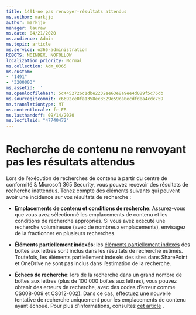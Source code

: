 ```yaml
---
title: 1491-ne pas renvoyer-résultats attendus
ms.author: markjjo
author: markjjo
manager: lauraw
ms.date: 04/21/2020
ms.audience: Admin
ms.topic: article
ms.service: o365-administration
ROBOTS: NOINDEX, NOFOLLOW
localization_priority: Normal
ms.collection: Adm_O365
ms.custom:
- "1491"
- "3200003"
ms.assetid: ''
ms.openlocfilehash: 5c4452726c1dbe2232ee63e8a9ee4d089f5c76db
ms.sourcegitcommit: c6692ce0fa1358ec3529e59ca0ecdfdea4cdc759
ms.translationtype: MT
ms.contentlocale: fr-FR
ms.lasthandoff: 09/14/2020
ms.locfileid: "47740472"
---
```

# <a name="content-search-not-returning-expected-results"></a>Recherche de contenu ne renvoyant pas les résultats attendus

Lors de l’exécution de recherches de contenu à partir du centre de conformité & Microsoft 365 Security, vous pouvez recevoir des résultats de recherche inattendus. Tenez compte des éléments suivants qui peuvent avoir une incidence sur vos résultats de recherche :

- **Emplacements de contenu et conditions de recherche**: Assurez-vous que vous avez sélectionné les emplacements de contenu et les conditions de recherche appropriés. Si vous avez exécuté une recherche volumineuse (avec de nombreux emplacements), envisagez de la fractionner en plusieurs recherches.

- **Éléments partiellement indexés**: les  [éléments partiellement indexés](https://docs.microsoft.com/microsoft-365/compliance/partially-indexed-items-in-content-search) des boîtes aux lettres sont inclus dans les résultats de recherche estimés. Toutefois, les éléments partiellement indexés des sites dans SharePoint et OneDrive ne sont pas inclus dans l’estimation de la recherche.

- **Échecs de recherche**: lors de la recherche dans un grand nombre de boîtes aux lettres (plus de 100 000 boîtes aux lettres), vous pouvez obtenir des erreurs de recherche, avec des codes d’erreur comme CS008-009 et CS012-002). Dans ce cas, effectuez une nouvelle tentative de recherche uniquement pour les emplacements de contenu ayant échoué. Pour plus d’informations, consultez  [cet article](https://docs.microsoft.com/microsoft-365/compliance/retry-failed-content-search) .
